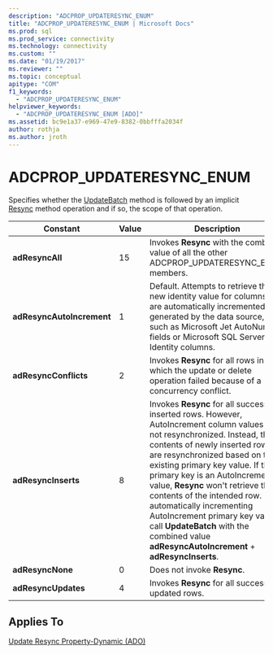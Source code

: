 ```yaml
---
description: "ADCPROP_UPDATERESYNC_ENUM"
title: "ADCPROP_UPDATERESYNC_ENUM | Microsoft Docs"
ms.prod: sql
ms.prod_service: connectivity
ms.technology: connectivity
ms.custom: ""
ms.date: "01/19/2017"
ms.reviewer: ""
ms.topic: conceptual
apitype: "COM"
f1_keywords: 
  - "ADCPROP_UPDATERESYNC_ENUM"
helpviewer_keywords: 
  - "ADCPROP_UPDATERESYNC_ENUM [ADO]"
ms.assetid: bc9e1a37-e969-47e9-8382-0bbfffa2034f
author: rothja
ms.author: jroth
---
```

# ADCPROP_UPDATERESYNC_ENUM
Specifies whether the [UpdateBatch](../../../ado/reference/ado-api/updatebatch-method.md) method is followed by an implicit [Resync](../../../ado/reference/ado-api/resync-method.md) method operation and if so, the scope of that operation.  
  
|Constant|Value|Description|  
|--------------|-----------|-----------------|  
|**adResyncAll**|15|Invokes **Resync** with the combined value of all the other ADCPROP_UPDATERESYNC_ENUM members.|  
|**adResyncAutoIncrement**|1|Default. Attempts to retrieve the new identity value for columns that are automatically incremented or generated by the data source, such as Microsoft Jet AutoNumber fields or Microsoft SQL Server Identity columns.|  
|**adResyncConflicts**|2|Invokes **Resync** for all rows in which the update or delete operation failed because of a concurrency conflict.|  
|**adResyncInserts**|8|Invokes **Resync** for all successfully inserted rows. However, AutoIncrement column values are not resynchronized. Instead, the contents of newly inserted rows are resynchronized based on the existing primary key value. If the primary key is an AutoIncrement value, **Resync** won't retrieve the contents of the intended row. For automatically incrementing AutoIncrement primary key values, call **UpdateBatch** with the combined value **adResyncAutoIncrement** + **adResyncInserts**.|  
|**adResyncNone**|0|Does not invoke **Resync**.|  
|**adResyncUpdates**|4|Invokes **Resync** for all successfully updated rows.|  
  
## Applies To  
 [Update Resync Property-Dynamic (ADO)](../../../ado/reference/ado-api/update-resync-property-dynamic-ado.md)
